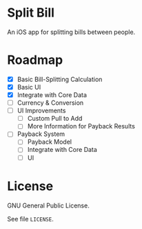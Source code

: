 # Split Bill

An iOS app for splitting bills between people.

# Roadmap

- [x] Basic Bill-Splitting Calculation
- [x] Basic UI
- [x] Integrate with Core Data
- [ ] Currency & Conversion
- [ ] UI Improvements
    - [ ] Custom Pull to Add
    - [ ] More Information for Payback Results
- [ ] Payback System
    - [ ] Payback Model
    - [ ] Integrate with Core Data
    - [ ] UI

# License

GNU General Public License.

See file `LICENSE`.
